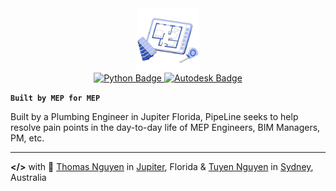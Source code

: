 <div id="header" align="center">
  <img src="assets/logo.png" width="100"/>
</div>
<div id="badges" align="center">
  <a href="https://ironpython.net/">
    <img src="https://img.shields.io/badge/IronPython-pyRevit-green?style=for-the-badge&logo=python&logoColor=blue" alt="Python Badge"/>
  </a>
  <a href="https://github.com/eirannejad/pyRevit">
    <img src="https://img.shields.io/badge/Autodesk-Revit-blue?style=for-the-badge&logo=autodesk&logoColor=white" alt="Autodesk Badge"/></a>
</div>

**`Built by MEP for MEP`**

Built by a Plumbing Engineer in Jupiter Florida, PipeLine seeks to help resolve pain points in the day-to-day life of MEP Engineers, BIM Managers, PM, etc.


---

**</>** with 🖤 [Thomas Nguyen](https://www.linkedin.com/in/tung-thomas-nguyen-9b010317b/) in [Jupiter](https://en.wikipedia.org/wiki/Jupiter,_Florida), Florida & [Tuyen Nguyen](https://qmlvietnam.github.io/) in [Sydney](https://en.wikipedia.org/wiki/Sydney), Australia

